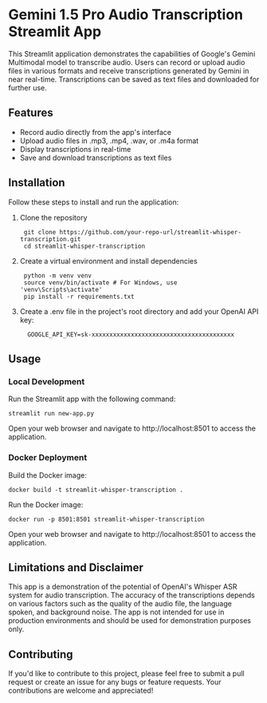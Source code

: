 # Gemini 1.5 Pro Audio Transcription Streamlit App

This Streamlit application demonstrates the capabilities of Google's Gemini Multimodal model to transcribe audio.
Users can record or upload audio files in various formats and receive transcriptions generated by Gemini in near real-time.
Transcriptions can be saved as text files and downloaded for further use.

## Features
* Record audio directly from the app's interface 
* Upload audio files in .mp3, .mp4, .wav, or .m4a format 
* Display transcriptions in real-time 
* Save and download transcriptions as text files

## Installation

Follow these steps to install and run the application:

1. Clone the repository

        git clone https://github.com/your-repo-url/streamlit-whisper-transcription.git
        cd streamlit-whisper-transcription

2. Create a virtual environment and install dependencies

        python -m venv venv
        source venv/bin/activate # For Windows, use 'venv\Scripts\activate'
        pip install -r requirements.txt

3. Create a .env file in the project's root directory and add your OpenAI API key:

         GOOGLE_API_KEY=sk-xxxxxxxxxxxxxxxxxxxxxxxxxxxxxxxxxxxxxxxx

## Usage
### Local Development

Run the Streamlit app with the following command:

    streamlit run new-app.py

Open your web browser and navigate to http://localhost:8501 to access the application.

### Docker Deployment

Build the Docker image:

    docker build -t streamlit-whisper-transcription .

Run the Docker image:

    docker run -p 8501:8501 streamlit-whisper-transcription

Open your web browser and navigate to http://localhost:8501 to access the application.

## Limitations and Disclaimer

This app is a demonstration of the potential of OpenAI's Whisper ASR system for audio transcription. The accuracy of the
transcriptions depends on various factors such as the quality of the audio file, the language spoken, and background
noise. The app is not intended for use in production environments and should be used for demonstration purposes only.

## Contributing

If you'd like to contribute to this project, please feel free to submit a pull request or create an issue for any bugs
or feature requests. Your contributions are welcome and appreciated!